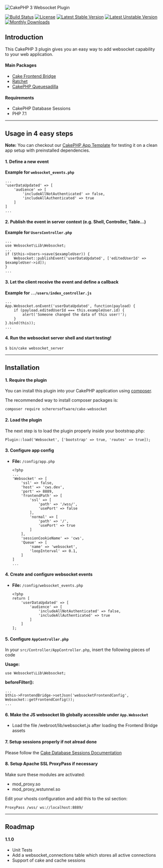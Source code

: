![CakePHP 3 Websocket  Plugin](https://raw.githubusercontent.com/scherersoftware/cake-websocket/master/websocket.png)

[![Build Status](https://travis-ci.org/scherersoftware/cake-websocket.svg?branch=master)](https://travis-ci.org/scherersoftware/cake-websocket)
[![License](https://poser.pugx.org/scherersoftware/cake-websocket/license)](https://packagist.org/packages/scherersoftware/cake-websocket)
[![Latest Stable Version](https://poser.pugx.org/scherersoftware/cake-websocket/v/stable)](https://packagist.org/packages/scherersoftware/cake-websocket)
[![Latest Unstable Version](https://poser.pugx.org/scherersoftware/cake-websocket/v/unstable)](https://packagist.org/packages/scherersoftware/cake-websocket)
[![Monthly Downloads](https://poser.pugx.org/scherersoftware/cake-websocket/d/monthly)](https://packagist.org/packages/scherersoftware/cake-websocket)

## Introduction

This CakePHP 3 plugin gives you an easy way to add websocket capability to your web application.

#### Main Packages

- [Cake Frontend Bridge](https://github.com/scherersoftware/cake-frontend-bridge)
- [Ratchet](https://github.com/ratchetphp/Ratchet)
- [CakePHP Queuesadilla](https://github.com/josegonzalez/cakephp-queuesadilla)

#### Requirements

- CakePHP Database Sessions
- PHP 7.1

---

## Usage in 4 easy steps

**Note:** You can checkout our [CakePHP App Template](https://github.com/scherersoftware/cake-app-template) for testing it on a clean app setup with preinstalled dependencies.

#### 1. Define a new event

**Example for `websocket_events.php`**

```
...
'userDataUpdated' => [
    'audience' => [
        'includeAllNotAuthenticated' => false,
        'includeAllAuthenticated' => true
    ]
]
...
```

#### 2. Publish the event in server context (e.g. Shell, Controller, Table...)

**Example for `UsersController.php`**

```
...
use Websocket\Lib\Websocket;
...
if ($this->Users->save($exampleUser)) {
    Websocket::publishEvent('userDataUpdated', ['editedUserId' => $exampleUser->id]);
}
...
```

#### 3. Let the client receive the event and define a callback

**Example for `../users/index_controller.js`**

```
...
App.Websocket.onEvent('userDataUpdated', function(payload) {
    if (payload.editedUserId === this.exampleUser.id) {
        alert('Someone changed the data of this user!');
    }
}.bind(this));
...
```

#### 4. Run the websocket server shell and start testing!

```
$ bin/cake websocket_server
```

---

## Installation

#### 1. Require the plugin

You can install this plugin into your CakePHP application using [composer](http://getcomposer.org).

The recommended way to install composer packages is:

```
composer require scherersoftware/cake-websocket
```

#### 2. Load the plugin

The next step is to load the plugin properly inside your bootstrap.php:

```
Plugin::load('Websocket', ['bootstrap' => true, 'routes' => true]);
```

#### 3. Configure app config

- **File:** `/config/app.php`

    ```
    <?php
    ...
    'Websocket' => [
        'ssl' => false,
        'host' => 'cws.dev',
        'port' => 8889,
        'frontendPath' => [
            'ssl' => [
                'path' => '/wss/',
                'usePort' => false
            ],
            'normal' => [
                'path' => '/',
                'usePort' => true
            ]
        ],
        'sessionCookieName' => 'cws',
        'Queue' => [
            'name' => 'websocket',
            'loopInterval' => 0.1,
        ]
    ]
    ...
    ```

#### 4. Create and configure websocket events

- **File:** `/config/websocket_events.php`

    ```
    <?php
    return [
        'userDataUpdated' => [
            'audience' => [
                'includeAllNotAuthenticated' => false,
                'includeAllAuthenticated' => true
            ]
        ]
    ];
    ```

#### 5. Configure `AppController.php`

In your `src/Controller/AppController.php`, insert the following pieces of code


**Usage:**

```
use Websocket\Lib\Websocket;
```

**beforeFilter():**

```
...
$this->FrontendBridge->setJson('websocketFrontendConfig', Websocket::getFrontendConfig());
...
```


#### 6. Make the JS websocket lib globally accessible under `App.Websocket`

- Load the file /webroot/lib/websocket.js after loading the Frontend Bridge assets

#### 7. Setup sessions properly if not alread done

Please follow the [Cake Database Sessions Documentation](https://book.cakephp.org/3.0/en/development/sessions.html#database-sessions)

#### 8. Setup Apache SSL ProxyPass if necessary

Make sure these modules are activated:
- mod_proxy.so
- mod_proxy_wstunnel.so

Edit your vhosts configuration and add this to the ssl section:

```
ProxyPass /wss/ ws://localhost:8889/
```

---

## Roadmap

#### 1.1.0
- Unit Tests
- Add a websocket_connections table which stores all active connections
- Support of cake and cache sessions

